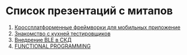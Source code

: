# Список презентаций с митапов

1. [Кроссплатформенные фреймворки для мобильных приложение](https://gitpitch.com/ZhalgasovaBota/crossPlatformPresentation/master#/)
2. [Знакомство с кухней тестировщиков](https://gitpitch.com/VsevolodBulgartsev/TestingKitchenPresentation/master#/)
3. [Внедрение BLE в СКД](https://gitpitch.com/c0rp-aubakirov/turniket-presentation/master#/)
4. [FUNCTIONAL PROGRAMMING](https://gitpitch.com/mark-jay/fp-introduction-presentation/develop#/)
